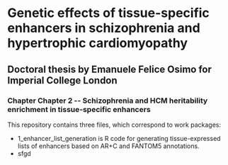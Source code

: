 # Genetic effects of tissue-specific enhancers in schizophrenia and hypertrophic cardiomyopathy
## Doctoral thesis by Emanuele Felice Osimo for Imperial College London
### Chapter Chapter 2 -- Schizophrenia and HCM heritability enrichment in tissue-specific enhancers

This repository contains three files, which correspond to work packages:

- 1_enhancer_list_generation is R code for generating tissue-expressed lists of enhancers based on AR+C and FANTOM5 annotations.
- sfgd